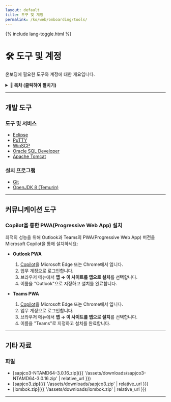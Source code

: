 ```yaml
---
layout: default
title: 도구 및 계정
permalink: /ko/web/onboarding/tools/
---
```


<link rel="stylesheet" href="{{ '/assets/css/custom.css' | relative_url }}">
{% include lang-toggle.html %}

# 🛠 도구 및 계정

온보딩에 필요한 도구와 계정에 대한 개요입니다.  

<details markdown="1">
  <summary><strong>📑 목차 (클릭하여 펼치기)</strong></summary>

- [개발 도구](#개발-도구)
- [커뮤니케이션 도구](#커뮤니케이션-도구)
- [기타 자료](#기타-자료)

</details>

---

## 개발 도구

### 도구 및 서비스
- [Eclipse](https://www.eclipse.org/downloads/packages/)  
- [PuTTY](https://www.putty.org/)  
- [WinSCP](https://winscp.net/eng/downloads.php)  
- [Oracle SQL Developer](https://www.oracle.com/database/sqldeveloper/technologies/download/)
- [Apache Tomcat](https://repo1.maven.org/maven2/org/apache/tomcat/tomcat/9.0.100/tomcat-9.0.100.zip)

### 설치 프로그램
- [Git](https://git-scm.com/downloads)  
- [OpenJDK 8 (Temurin)](https://adoptium.net/temurin/releases/?version=8)  

---

## 커뮤니케이션 도구

### Copilot을 통한 PWA(Progressive Web App) 설치

최적의 성능을 위해 Outlook과 Teams의 PWA(Progressive Web App) 버전을 Microsoft Copilot을 통해 설치하세요:

- **Outlook PWA**  
  1. [Copilot](https://copilot.microsoft.com/)을 Microsoft Edge 또는 Chrome에서 엽니다.  
  2. 업무 계정으로 로그인합니다.  
  3. 브라우저 메뉴에서 **앱 → 이 사이트를 앱으로 설치**를 선택합니다.  
  4. 이름을 "Outlook"으로 지정하고 설치를 완료합니다.  

- **Teams PWA**  
  1. [Copilot](https://copilot.microsoft.com/)을 Microsoft Edge 또는 Chrome에서 엽니다.  
  2. 업무 계정으로 로그인합니다.  
  3. 브라우저 메뉴에서 **앱 → 이 사이트를 앱으로 설치**를 선택합니다.  
  4. 이름을 "Teams"로 지정하고 설치를 완료합니다.

---

## 기타 자료

### 파일
- [sapjco3-NTAMD64-3.0.16.zip]({{ '/assets/downloads/sapjco3-NTAMD64-3.0.16.zip' | relative_url }})
- [sapjco3.zip]({{ '/assets/downloads/sapjco3.zip' | relative_url }})
- [lombok.zip]({{ '/assets/downloads/lombok.zip' | relative_url }}) 

---
